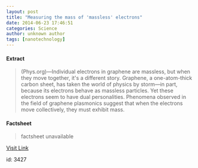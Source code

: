 ```yaml
---
layout: post
title: "Measuring the mass of 'massless' electrons"
date: 2014-06-23 17:46:51
categories: Science
author: unknown author
tags: [nanotechnology]
---
```



#### Extract
>(Phys.org)—Individual electrons in graphene are massless, but when they move together, it's a different story. Graphene, a one-atom-thick carbon sheet, has taken the world of physics by storm—in part, because its electrons behave as massless particles. Yet these electrons seem to have dual personalities. Phenomena observed in the field of graphene plasmonics suggest that when the electrons move collectively, they must exhibit mass.

#### Factsheet
>factsheet unavailable

[Visit Link](http://phys.org/news322749966.html)

id:    3427
